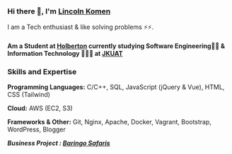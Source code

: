 ### Hi there 👋, I'm [Lincoln Komen](https://www.linkedin.com/in/lincoln-komen-130833179/)

I am a Tech enthusiast & like solving problems ⚡⚡. 

#### Am a Student at [Holberton](https://www.holbertonschool.com/) currently studying Software Engineering👨‍🔧 & Information Technology 🧑🏽‍💻 at [JKUAT](https://www.jkuat.ac.ke/) 

### Skills and Expertise
**Programming Languages:** C/C++, SQL, JavaScript (jQuery & Vue), HTML, CSS (Tailwind)

**Cloud:** AWS (EC2, S3)

**Frameworks & Other:** Git, Nginx, Apache, Docker, Vagrant, Bootstrap, WordPress, Blogger


_**Business Project : [Baringo Safaris](https://baringo-safaris.com)**_
